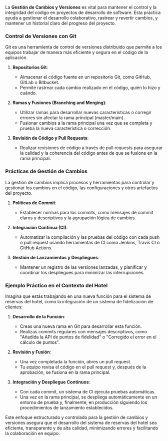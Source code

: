 La **Gestión de Cambios y Versiones** es vital para mantener el control y la integridad del código en proyectos de desarrollo de software. Esta práctica ayuda a gestionar el desarrollo colaborativo, rastrear y revertir cambios, y mantener un historial claro del progreso del proyecto.

### Control de Versiones con Git

Git es una herramienta de control de versiones distribuido que permite a los equipos trabajar de manera más eficiente y segura en el código de la aplicación.

1. **Repositorios Git**:
   
   * Almacenar el código fuente en un repositorio Git, como GitHub, GitLab o Bitbucket.
   * Permite rastrear cada cambio realizado en el código, quién lo hizo y cuándo.
1. **Ramas y Fusiones (Branching and Merging)**:
   
   * Utilizar ramas para desarrollar nuevas características o corregir errores sin afectar la rama principal (master/main).
   * Fusionar cambios a la rama principal una vez que se completa y prueba la nueva característica o corrección.
1. **Revisión de Código y Pull Requests**:
   
   * Realizar revisiones de código a través de pull requests para asegurar la calidad y la coherencia del código antes de que se fusione en la rama principal.

### Prácticas de Gestión de Cambios

La gestión de cambios implica procesos y herramientas para controlar y gestionar los cambios en el código, las configuraciones y otros artefactos del proyecto.

1. **Políticas de Commit**:
   
   * Establecer normas para los commits, como mensajes de commit claros y descriptivos y la agrupación lógica de cambios.
1. **Integración Continua (CI)**:
   
   * Automatizar la compilación y las pruebas del código con cada push o pull request usando herramientas de CI como Jenkins, Travis CI o GitHub Actions.
1. **Gestión de Lanzamientos y Despliegues**:
   
   * Mantener un registro de las versiones lanzadas, y planificar y coordinar los despliegues para minimizar las interrupciones.

### Ejemplo Práctico en el Contexto del Hotel

Imagina que estás trabajando en una nueva función para el sistema de reservas del hotel, como la integración de un sistema de fidelización de clientes:

1. **Desarrollo de la Función**:
   
   * Creas una nueva rama en Git para desarrollar esta función.
   * Realizas commits regulares con mensajes descriptivos, como "Añadida la API de puntos de fidelidad" o "Corregido el error en el cálculo de puntos".
1. **Revisión y Fusión**:
   
   * Una vez completada la función, abres un pull request.
   * Tu equipo revisa el código en el pull request y, después de la aprobación, se fusiona en la rama principal.
1. **Integración y Despliegue Continuos**:
   
   * Con cada commit, un sistema de CI ejecuta pruebas automáticas.
   * Una vez en la rama principal, se despliega automáticamente en un entorno de prueba y, finalmente, en producción siguiendo los procedimientos de lanzamiento establecidos.

Este enfoque estructurado y controlado para la gestión de cambios y versiones asegura que el desarrollo del sistema de reservas del hotel sea eficiente, transparente y de alta calidad, minimizando errores y facilitando la colaboración en equipo.
